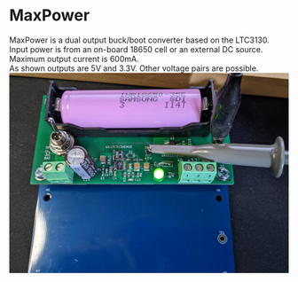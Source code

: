 # MaxPower
MaxPower is a dual output buck/boot converter based on the LTC3130. Input power is from an on-board 18650 cell or an external DC source.
Maximum output current is 600mA.<br> 
As shown outputs are 5V and 3.3V. Other voltage pairs are possible. <br>
![Assembled MaxPower](_pictures/MaxPowerComplete.jpg)



